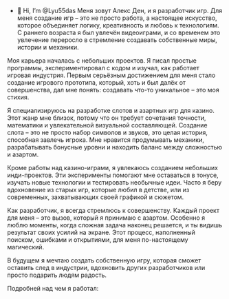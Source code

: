 - 👋 Hi, I’m @Lyu55das
Меня зовут Алекс Ден, и я разработчик игр. Для меня создание игр – это не просто работа, а настоящее искусство, которое объединяет логику, креативность и любовь к технологиям. С раннего возраста я был увлечён видеоиграми, и со временем это увлечение переросло в стремление создавать собственные миры, истории и механики.

Моя карьера началась с небольших проектов. Я писал простые программы, экспериментировал с кодом и изучал, как работает игровая индустрия. Первым серьёзным достижением для меня стало создание игрового прототипа, который, хоть и был далёк от совершенства, дал мне понять: создавать что-то уникальное – это моя стихия.

Я специализируюсь на разработке слотов и азартных игр для казино. Этот жанр мне близок, потому что он требует сочетания точности, математики и увлекательной визуальной составляющей. Создание слота – это не просто набор символов и звуков, это целая история, способная завлечь игрока. Мне нравится продумывать механики, разрабатывать бонусные уровни и находить баланс между сложностью и азартом.

Кроме работы над казино-играми, я увлекаюсь созданием небольших инди-проектов. Эти эксперименты помогают мне оставаться в тонусе, изучать новые технологии и тестировать необычные идеи. Часто я беру вдохновение из старых игр, которые любил в детстве, или из современных, захватывающих своей графикой и сюжетом.

Как разработчик, я всегда стремлюсь к совершенству. Каждый проект для меня – это вызов, который я принимаю с азартом. Особенно я люблю моменты, когда сложная задача наконец решается, и ты видишь результат своих усилий на экране. Этот процесс, наполненный поиском, ошибками и открытиями, для меня по-настоящему магический.

В будущем я мечтаю создать собственную игру, которая сможет оставить след в индустрии, вдохновить других разработчиков или просто подарить людям радость.

Подробней над чем я работал:

